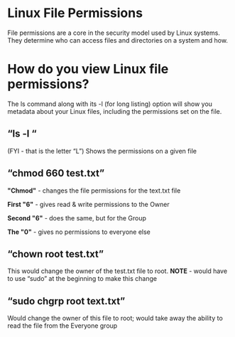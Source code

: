 <h1>Linux File Permissions</h1>
File permissions are a core in the security model used by Linux systems. They determine who can access files and directories on a system and how</b>.<br/>
<h1>How do you view Linux file permissions?</h1>
The ls command along with its -l (for long listing) option will show you metadata about your Linux files, including the permissions set on the file</b>.<br/>
	<h2>“ls -l “</h2> (FYI - that is the letter “L”) 
 Shows the permissions on a given file</h2>
	<h2>“chmod 660 test.txt”</h2> 
 <p><b>"Chmod"</b> - changes the file permissions for the text.txt file</p>
		<p><b>First "6"</b> - gives read & write permissions to the Owner</p>
		<p><b>Second "6"</b> - does the same, but for the Group</p>
		<p><b>The "0"</b> - gives no permissions to everyone else</p>
	<h2>“chown root test.txt”</h2>
 	This would change the owner of the test.txt file to root. </h2>
		<b>NOTE</b> - would have to use “sudo” at the beginning to make this change
	<h2>“sudo chgrp root text.txt”</h2>
 	Would change the owner of this file to root; would take away 
the ability to read the file from the Everyone group</h2>
